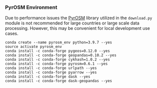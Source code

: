 
### PyrOSM Environment 

Due to performance issues the [PyrOSM](https://pyrosm.readthedocs.io/en/latest/) library utilized in the `download.py` module is not recommended for large countries or large scale data processing.
However, this may be convenient for local development use cases. 

```
conda create --name pyrosm_env python=3.9.7 --yes
source activate pyrosm_env
conda install -c conda-forge pygeos=0.12.0 --yes
conda install -c conda-forge geopandas=0.10.2 --yes
conda install -c conda-forge cykhash=1.0.2 --yes
conda install -c conda-forge pyrosm=0.6.1 --yes
conda install -c conda-forge urlpath --yes
conda install -c conda-forge pyarrow --yes
conda install -c conda-forge dask --yes
conda install -c conda-forge dask-geopandas --yes
```
